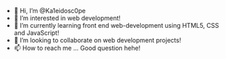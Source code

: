 - 👋 Hi, I’m @Ka1eidosc0pe
- 👀 I’m interested in web development!
- 🌱 I’m currently learning front end web-development using HTML5, CSS and JavaScript!
- 💞️ I’m looking to collaborate on web development projects!
- 📫 How to reach me ... Good question hehe!

<!---
Ka1eidosc0pe/Ka1eidosc0pe is a ✨ special ✨ repository because its `README.md` (this file) appears on your GitHub profile.
You can click the Preview link to take a look at your changes.
--->
